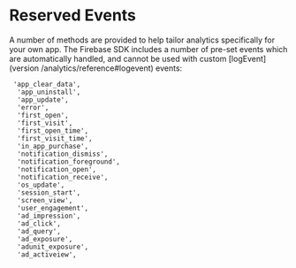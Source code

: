 # Reserved Events

A number of methods are provided to help tailor analytics specifically for your own app. The Firebase SDK includes a number of pre-set events which are automatically handled, and cannot be used with custom [logEvent](version /analytics/reference#logevent) events:

```
 'app_clear_data',
  'app_uninstall',
  'app_update',
  'error',
  'first_open',
  'first_visit',
  'first_open_time',
  'first_visit_time',
  'in_app_purchase',
  'notification_dismiss',
  'notification_foreground',
  'notification_open',
  'notification_receive',
  'os_update',
  'session_start',
  'screen_view',
  'user_engagement',
  'ad_impression',
  'ad_click',
  'ad_query',
  'ad_exposure',
  'adunit_exposure',
  'ad_activeiew',
```
